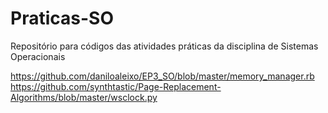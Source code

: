 # Praticas-SO
Repositório para códigos das atividades práticas da disciplina de Sistemas Operacionais

https://github.com/daniloaleixo/EP3_SO/blob/master/memory_manager.rb
https://github.com/synthtastic/Page-Replacement-Algorithms/blob/master/wsclock.py